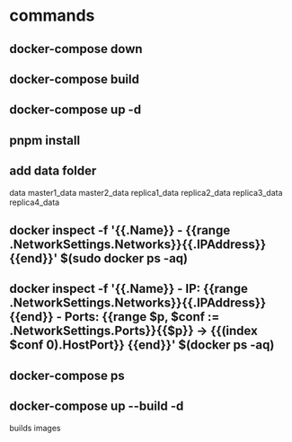 # commands

## docker-compose down

## docker-compose build

## docker-compose up -d

## pnpm install

## add data folder

data
 master1_data
 master2_data
 replica1_data
 replica2_data
 replica3_data
 replica4_data


## docker inspect -f '{{.Name}} - {{range .NetworkSettings.Networks}}{{.IPAddress}}{{end}}' $(sudo docker ps -aq)

## docker inspect -f '{{.Name}} - IP: {{range .NetworkSettings.Networks}}{{.IPAddress}}{{end}} - Ports: {{range $p, $conf := .NetworkSettings.Ports}}{{$p}} -> {{(index $conf 0).HostPort}} {{end}}' $(docker ps -aq)


## docker-compose ps

## docker-compose up --build -d

builds images